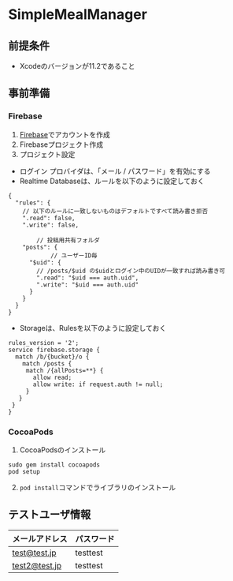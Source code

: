# SimpleMealManager

## 前提条件

- Xcodeのバージョンが11.2であること

## 事前準備

### Firebase

1. [Firebase](https://firebase.google.com/?hl=ja)でアカウントを作成
2. Firebaseプロジェクト作成
3. プロジェクト設定
- ログイン プロバイダは、「メール / パスワード」を有効にする
- Realtime Databaseは、ルールを以下のように設定しておく

```
{
  "rules": {
    // 以下のルールに一致しないものはデフォルトですべて読み書き拒否
    ".read": false,
    ".write": false,

		// 投稿用共有フォルダ
    "posts": {
			// ユーザーID毎
      "$uid": {
        // /posts/$uid の$uidとログイン中のUIDが一致すれば読み書き可
        ".read": "$uid === auth.uid",
        ".write": "$uid === auth.uid"
      }
    }
  }
}
```

- Storageは、Rulesを以下のように設定しておく

```
rules_version = '2';
service firebase.storage {
  match /b/{bucket}/o {
    match /posts {
     match /{allPosts=**} {
       allow read;
       allow write: if request.auth != null;
     }
   }
 }
}
```

### CocoaPods
1. CocoaPodsのインストール
```
sudo gem install cocoapods
pod setup
```
2. ```pod install```コマンドでライブラリのインストール

## テストユーザ情報

| メールアドレス | パスワード |
| ---- | ---- |
| test@test.jp | testtest |
| test2@test.jp | testtest |
